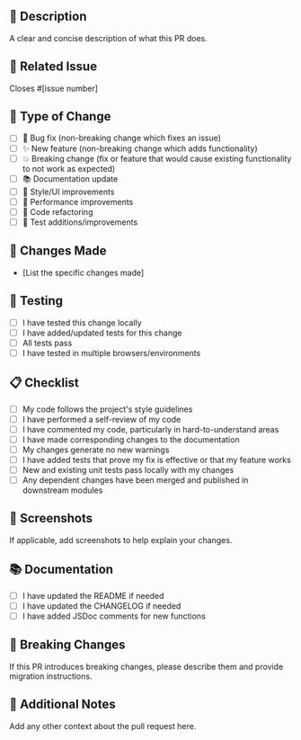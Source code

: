 ## 📝 Description

A clear and concise description of what this PR does.

## 🔗 Related Issue

Closes #[issue number]

## 🧪 Type of Change

- [ ] 🐛 Bug fix (non-breaking change which fixes an issue)
- [ ] ✨ New feature (non-breaking change which adds functionality)
- [ ] 💥 Breaking change (fix or feature that would cause existing functionality to not work as expected)
- [ ] 📚 Documentation update
- [ ] 🎨 Style/UI improvements
- [ ] 🚀 Performance improvements
- [ ] 🧹 Code refactoring
- [ ] 🧪 Test additions/improvements

## 🔄 Changes Made

- [List the specific changes made]

## 📱 Testing

- [ ] I have tested this change locally
- [ ] I have added/updated tests for this change
- [ ] All tests pass
- [ ] I have tested in multiple browsers/environments

## 📋 Checklist

- [ ] My code follows the project's style guidelines
- [ ] I have performed a self-review of my code
- [ ] I have commented my code, particularly in hard-to-understand areas
- [ ] I have made corresponding changes to the documentation
- [ ] My changes generate no new warnings
- [ ] I have added tests that prove my fix is effective or that my feature works
- [ ] New and existing unit tests pass locally with my changes
- [ ] Any dependent changes have been merged and published in downstream modules

## 📸 Screenshots

If applicable, add screenshots to help explain your changes.

## 📚 Documentation

- [ ] I have updated the README if needed
- [ ] I have updated the CHANGELOG if needed
- [ ] I have added JSDoc comments for new functions

## 🚀 Breaking Changes

If this PR introduces breaking changes, please describe them and provide migration instructions.

## 📝 Additional Notes

Add any other context about the pull request here.
